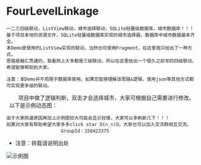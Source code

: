 # FourLevelLinkage

    一二三四级联动，ListView联动，城市选择联动，SQLite轻量级数据库，城市数据库！！！
    基于项目本地的资源文件，SQLite轻量级数据库实现的城市选择器，数据库中城市数据基本齐全。
    本Demo是使用的ListView实现的联动，当然也可使用Fragment，在这里我只给出了一种方式。
    思路是融汇贯通的，我看网上大多都是三级联动，所以在这里给出一个很久之前写的四级联动，希望能够帮助到大家。
    
    注意：本Demo并不局限于数据库使用，如果您能够理解该思路&逻辑，使用json等其他方式都可实现更多级的联动。
         项目中做了逻辑判断，双击才会选择城市，大家可根据自己需要进行修改。
    
以下是示例动态图：

    由于大家网速原因再加上示例图较大可能会显示较慢，大家可以多刷新几下！！！
    如果对大家有帮助希望大家多多click star O(∩_∩)O，大家也可以加入交流群相互交流。
                        GroupId：158423375
    
* 注意：转载请说明出处

![示例图](https://github.com/Qiang3570/FourLevelLinkage/blob/master/sample.gif)
